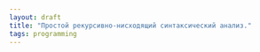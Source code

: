 ```yaml
---
layout: draft
title: "Простой рекурсивно-нисходящий синтаксический анализ."
tags: programming
---
```

